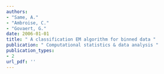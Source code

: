 ```yaml
---
authors: 
- "Same, A."
- "Ambroise, C."
- "Govaert, G."
date: 2006-01-01
title: " A classification EM algorithm for binned data "
publication: " Computational statistics & data analysis "
publication_types:
- 2
url_pdf: ''
---
```

